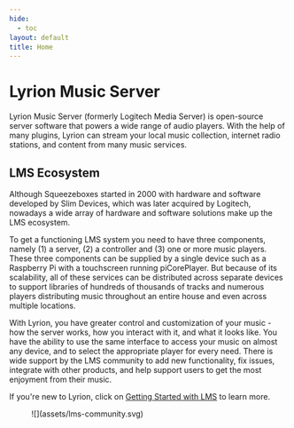 ```yaml
---
hide:
  - toc
layout: default
title: Home
---
```


# Lyrion Music Server

Lyrion Music Server (formerly Logitech Media Server) is open-source server software that powers a wide range of audio players. With the help of many plugins, Lyrion can stream your local music collection, internet radio stations, and content from many music services.

## LMS Ecosystem

Although Squeezeboxes started in 2000 with hardware and software developed by Slim Devices, which was later acquired by  Logitech, nowadays a wide array of hardware and software solutions make up the LMS ecosystem.

To get a functioning LMS system you need to have three components, namely (1) a server, (2) a controller and (3) one or more music players. These three components can be supplied by a single device such as a Raspberry Pi with a touchscreen running piCorePlayer.  But because of its scalability, all of these services can be distributed across separate devices to support libraries of hundreds of thousands of tracks and numerous players distributing music throughout an entire house and even across multiple locations.

With Lyrion, you have greater control and customization of your music - how the server works, how you interact with it, and what it looks like.  You have the ability to use the same interface to access your music on almost any device, and to select the appropriate player for every need. There is wide support by the LMS community to add new functionality, fix issues, integrate with other products, and help support users to get the most enjoyment from their music.

If you're new to Lyrion, click on [Getting Started with LMS](getting-started/index.md) to learn more.

<figure markdown="span">
  ![](assets/lms-community.svg)
</figure>
